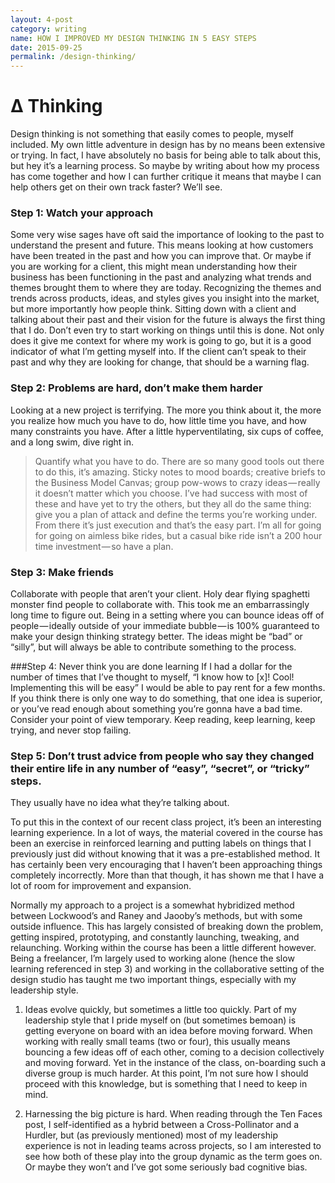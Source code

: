 ```yaml
---
layout: 4-post
category: writing
name: HOW I IMPROVED MY DESIGN THINKING IN 5 EASY STEPS
date: 2015-09-25
permalink: /design-thinking/
---
```

# ∆ Thinking

Design thinking is not something that easily comes to people, myself included. My own little adventure in design has by no means been extensive or trying. In fact, I have absolutely no basis for being able to talk about this, but hey it’s a learning process. So maybe by writing about how my process has come together and how I can further critique it means that maybe I can help others get on their own track faster? We’ll see.

### Step 1: Watch your approach
Some very wise sages have oft said the importance of looking to the past to understand the present and future. This means looking at how customers have been treated in the past and how you can improve that. Or maybe if you are working for a client, this might mean understanding how their business has been functioning in the past and analyzing what trends and themes brought them to where they are today. Recognizing the themes and trends across products, ideas, and styles gives you insight into the market, but more importantly how people think. Sitting down with a client and talking about their past and their vision for the future is always the first thing that I do. Don’t even try to start working on things until this is done. Not only does it give me context for where my work is going to go, but it is a good indicator of what I’m getting myself into. If the client can’t speak to their past and why they are looking for change, that should be a warning flag.

### Step 2: Problems are hard, don’t make them harder
Looking at a new project is terrifying. The more you think about it, the more you realize how much you have to do, how little time you have, and how many constraints you have. After a little hyperventilating, six cups of coffee, and a long swim, dive right in.
> Quantify what you have to do.
There are so many good tools out there to do this, it’s amazing. Sticky notes to mood boards; creative briefs to the Business Model Canvas; group pow-wows to crazy ideas — really it doesn’t matter which you choose. I’ve had success with most of these and have yet to try the others, but they all do the same thing: give you a plan of attack and define the terms you’re working under. From there it’s just execution and that’s the easy part. I’m all for going for going on aimless bike rides, but a casual bike ride isn’t a 200 hour time investment — so have a plan.

### Step 3: Make friends
Collaborate with people that aren’t your client. Holy dear flying spaghetti monster find people to collaborate with. This took me an embarrassingly long time to figure out. Being in a setting where you can bounce ideas off of people — ideally outside of your immediate bubble — is 100% guaranteed to make your design thinking strategy better. The ideas might be “bad” or “silly”, but will always be able to contribute something to the process.

###Step 4: Never think you are done learning
If I had a dollar for the number of times that I’ve thought to myself, “I know how to [x]! Cool! Implementing this will be easy” I would be able to pay rent for a few months. If you think there is only one way to do something, that one idea is superior, or you’ve read enough about something you’re gonna have a bad time. Consider your point of view temporary. Keep reading, keep learning, keep trying, and never stop failing.

### Step 5: Don’t trust advice from people who say they changed their entire life in any number of “easy”, “secret”, or “tricky” steps.
They usually have no idea what they’re talking about.

To put this in the context of our recent class project, it’s been an interesting learning experience. In a lot of ways, the material covered in the course has been an exercise in reinforced learning and putting labels on things that I previously just did without knowing that it was a pre-established method. It has certainly been very encouraging that I haven’t been approaching things completely incorrectly. More than that though, it has shown me that I have a lot of room for improvement and expansion.

Normally my approach to a project is a somewhat hybridized method between Lockwood’s and Raney and Jaooby’s methods, but with some outside influence. This has largely consisted of breaking down the problem, getting inspired, prototyping, and constantly launching, tweaking, and relaunching. Working within the course has been a little different however. Being a freelancer, I’m largely used to working alone (hence the slow learning referenced in step 3) and working in the collaborative setting of the design studio has taught me two important things, especially with my leadership style.

1. Ideas evolve quickly, but sometimes a little too quickly.
Part of my leadership style that I pride myself on (but sometimes bemoan) is getting everyone on board with an idea before moving forward. When working with really small teams (two or four), this usually means bouncing a few ideas off of each other, coming to a decision collectively and moving forward. Yet in the instance of the class, on-boarding such a diverse group is much harder. At this point, I’m not sure how I should proceed with this knowledge, but is something that I need to keep in mind.

2. Harnessing the big picture is hard.
When reading through the Ten Faces post, I self-identified as a hybrid between a Cross-Pollinator and a Hurdler, but (as previously mentioned) most of my leadership experience is not in leading teams across projects, so I am interested to see how both of these play into the group dynamic as the term goes on. Or maybe they won’t and I’ve got some seriously bad cognitive bias.

